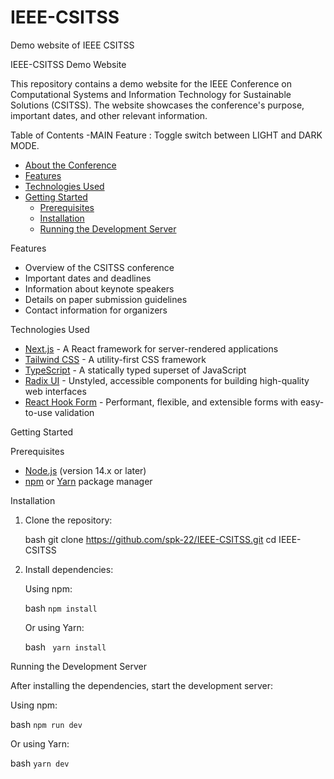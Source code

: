 # IEEE-CSITSS
Demo website of IEEE CSITSS


IEEE-CSITSS Demo Website

This repository contains a demo website for the IEEE Conference on Computational Systems and Information Technology for Sustainable Solutions (CSITSS). The website showcases the conference's purpose, important dates, and other relevant information.

Table of Contents
-MAIN Feature : Toggle switch between LIGHT and DARK MODE.
- [About the Conference](#about-the-conference)
- [Features](#features)
- [Technologies Used](#technologies-used)
- [Getting Started](#getting-started)
  - [Prerequisites](#prerequisites)
  - [Installation](#installation)
  - [Running the Development Server](#running-the-development-server)



Features

- Overview of the CSITSS conference
- Important dates and deadlines
- Information about keynote speakers
- Details on paper submission guidelines
- Contact information for organizers

Technologies Used

- [Next.js](https://nextjs.org/) - A React framework for server-rendered applications
- [Tailwind CSS](https://tailwindcss.com/) - A utility-first CSS framework
- [TypeScript](https://www.typescriptlang.org/) - A statically typed superset of JavaScript
- [Radix UI](https://www.radix-ui.com/) - Unstyled, accessible components for building high-quality web interfaces
- [React Hook Form](https://react-hook-form.com/) - Performant, flexible, and extensible forms with easy-to-use validation

Getting Started

Prerequisites

- [Node.js](https://nodejs.org/) (version 14.x or later)
- [npm](https://www.npmjs.com/) or [Yarn](https://yarnpkg.com/) package manager

Installation

1. Clone the repository:

   bash
   git clone https://github.com/spk-22/IEEE-CSITSS.git
   cd IEEE-CSITSS
   

2. Install dependencies:

   Using npm:

   bash
   ```npm install```
   

   Or using Yarn:

   bash
  ``` yarn install```
   

Running the Development Server

After installing the dependencies, start the development server:

Using npm:

bash
```npm run dev```


Or using Yarn:

bash
```yarn dev```
